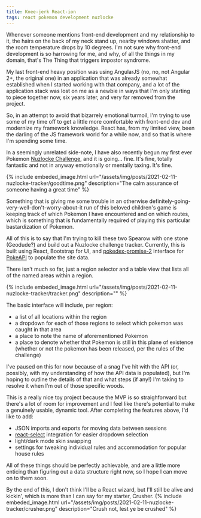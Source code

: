 ```yaml
---
title: Knee-jerk React-ion
tags: react pokemon development nuzlocke
---
```


Whenever someone mentions front-end development and my relationship to it, the hairs on the back of my neck stand up, nearby windows shatter, and the room temperature drops by 10 degrees.
I'm not sure why front-end development is so harrowing for me, and why, of all the things in my domain, that's The Thing that triggers impostor syndrome.

My last front-end heavy position was using AngularJS (no, no, not Angular 2+, the original one) in an application that was already somewhat established when I started working with that company,
and a lot of the application stack was lost on me as a newbie in ways that I'm only starting to piece together now, six years later, and very far removed from the project.

So, in an attempt to avoid that bizarrely emotional turmoil, I'm trying to use some of my time off to get a little more comfortable with front-end dev and modernize my framework knowledge.
React has, from my limited view, been the darling of the JS framework world for a while now, and so that is where I'm spending some time.

In a seemingly unrelated side-note, I have also recently begun my first ever Pokemon [Nuzlocke Challenge](https://bulbapedia.bulbagarden.net/wiki/Nuzlocke_Challenge), and it is going... fine. It's fine, totally fantastic and not in anyway emotionally or mentally taxing. It's fine.

{% include embeded_image.html url="/assets/img/posts/2021-02-11-nuzlocke-tracker/goodtime.png" description="The calm assurance of someone having a great time" %}

Something that is giving me some trouble in an otherwise definitely-going-very-well-don't-worry-about-it run of this beloved children's game is keeping track of which Pokemon I have encountered and on which routes,
which is something that is fundamentally required of playing this particular bastardization of Pokemon.

All of this is to say that I'm trying to kill these two Spearow with one stone (Geodude?) and build out a Nuzlocke challenge tracker.
Currently, this is built using React, Bootstrap for UI, and [pokedex-promise-2](https://github.com/PokeAPI/pokedex-promise-v2) interface for [PokeAPI](https://pokeapi.co/) to populate the site data.

There isn't much so far, just a region selector and a table view that lists all of the named areas within a region.

{% include embeded_image.html url="/assets/img/posts/2021-02-11-nuzlocke-tracker/tracker.png" description="" %}

The basic interface will include, per region:
  - a list of all locations within the region
  - a dropdown for each of those regions to select which pokemon was caught in that area
  - a place to note the name of aforementioned Pokemon
  - a place to denote whether that Pokemon is still in this plane of existence (whether or not the pokemon has been released, per the rules of the challenge)

I've paused on this for now because of a snag I've hit with the API (or, possibly, with my understanding of how the API data is populated), but I'm hoping to outline the details of that
and what steps (if any!) I'm taking to resolve it when I'm out of those specific woods.

This is a really nice toy project because the MVP is so straighforward but there's a lot of room for improvement and I feel like there's potential to make a genuinely usable, dynamic tool.
After completing the features above, I'd like to add:
  - JSON imports and exports for moving data between sessions
  - [react-select](https://react-select.com/home) integration for easier dropdown selection
  - light/dark mode skin swapping
  - settings for tweaking individual rules and accommodation for popular house rules

All of these things should be perfectly achievable, and are a little more enticing than figuring out a data structure right now, so I hope I can move on to them soon.

By the end of this, I don't think I'll be a React wizard, but I'll still be alive and kickin', which is more than I can say for my starter, Crusher.
{% include embeded_image.html url="/assets/img/posts/2021-02-11-nuzlocke-tracker/crusher.png" description="Crush not, lest ye be crushed" %}
